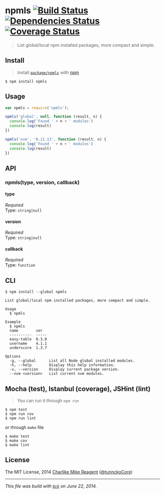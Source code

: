 npmls [![Build Status](https://travis-ci.org/tunnckoCore/npmls.png)](https://travis-ci.org/tunnckoCore/npmls) [![Dependencies Status](https://david-dm.org/tunnckoCore/npmls/status.svg)](https://david-dm.org/tunnckoCore/npmls) [![Coverage Status](https://coveralls.io/repos/tunnckoCore/npmls/badge.png?branch=master)](https://coveralls.io/r/tunnckoCore/npmls?branch=master)
================

> List global/local npm installed packages, more compact and simple.


## Install
> Install [`package/npmls`](http://npm.im/npmls) with [npm](https://npmjs.org)

```
$ npm install npmls
```


## Usage
```js
var npmls = require('npmls');

npmls('global', null, function (result, n) {
  console.log('Found ' + n + ' modules')
  console.log(result)
})

npmls('nvm', '0.11.13', function (result, n) {
  console.log('Found ' + n + ' modules')
  console.log(result)
})
```

## API

### npmls(type, version, callback)

#### type

*Required*  
Type: `string|null`

#### version

*Required*  
Type: `string|null`

#### callback

*Required*  
Type: `function`


## CLI
```
$ npm install --global npmls
```
```
List global/local npm installed packages, more compact and simple.

Usage
  $ npmls

Example
  $ npmls
  name        ver  
  ----------  -----
  easy-table  0.3.0
  username    4.1.1
  underscore  1.3.7

Options
  -g, --global      List all Node global installed modules.
  -h, --help        Display this help information.
  -v, --version     Display current package version.
  --nvm <version>   List current nvm modules.
```

## Mocha (test), Istanbul (coverage), JSHint (lint)
> You can run it through `npm run`

```
$ npm test
$ npm run cov
$ npm run lint
```
or through `make` file
```
$ make test
$ make cov
$ make lint
```

## License
The MIT License, 2014 [Charlike Mike Reagent](https://github.com/tunnckoCore) ([@tunnckoCore](https://twitter.com/tunnckoCore))
***
_This file was build with [`Ock`](https://github.com/tosckjs/ock) on June 22, 2014._
